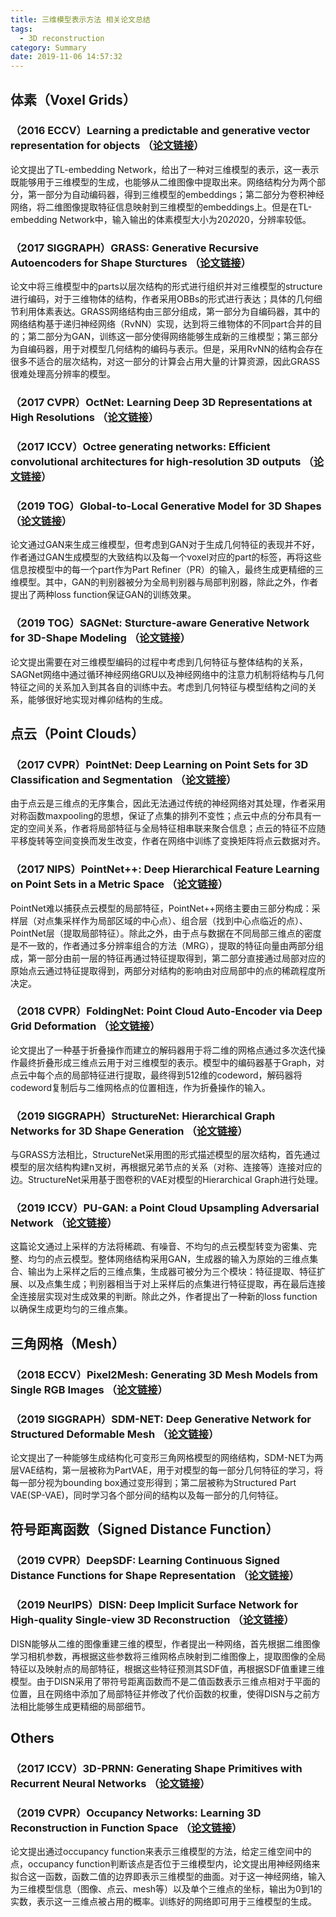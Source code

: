 ```yaml
---
title: 三维模型表示方法 相关论文总结
tags:
  - 3D reconstruction
category: Summary
date: 2019-11-06 14:57:32
---
```




## 体素（Voxel Grids）

### （2016 ECCV）Learning a predictable and generative vector representation for objects （[论文链接](https://arxiv.org/pdf/1603.08637.pdf)）

论文提出了TL-embedding Network，给出了一种对三维模型的表示，这一表示既能够用于三维模型的生成，也能够从二维图像中提取出来。网络结构分为两个部分，第一部分为自动编码器，得到三维模型的embeddings；第二部分为卷积神经网络，将二维图像提取特征信息映射到三维模型的embeddings上。但是在TL-embedding Network中，输入输出的体素模型大小为20*20*20，分辨率较低。

<!--more-->

### （2017 SIGGRAPH）GRASS: Generative Recursive Autoencoders for Shape Sturctures （[论文链接](https://arxiv.org/pdf/1705.02090.pdf)）

论文中将三维模型中的parts以层次结构的形式进行组织并对三维模型的structure进行编码，对于三维物体的结构，作者采用OBBs的形式进行表达；具体的几何细节利用体素表达。GRASS网络结构由三部分组成，第一部分为自编码器，其中的网络结构基于递归神经网络（RvNN）实现，达到将三维物体的不同part合并的目的；第二部分为GAN，训练这一部分使得网络能够生成新的三维模型；第三部分为自编码器，用于对模型几何结构的编码与表示。但是，采用RvNN的结构会存在很多不适合的层次结构，对这一部分的计算会占用大量的计算资源，因此GRASS很难处理高分辨率的模型。

### （2017 CVPR）OctNet: Learning Deep 3D Representations at High Resolutions （[论文链接](http://openaccess.thecvf.com/content_cvpr_2017/papers/Riegler_OctNet_Learning_Deep_CVPR_2017_paper.pdf)）

### （2017 ICCV）Octree generating networks: Efficient convolutional architectures for high-resolution 3D outputs （[论文链接](http://openaccess.thecvf.com/content_ICCV_2017/papers/Tatarchenko_Octree_Generating_Networks_ICCV_2017_paper.pdf)）

### （2019 TOG）Global-to-Local Generative Model for 3D Shapes （[论文链接](https://vcc.tech/file/upload_file/image/research/att201809231254/G2L.pdf)）

论文通过GAN来生成三维模型，但考虑到GAN对于生成几何特征的表现并不好，作者通过GAN生成模型的大致结构以及每一个voxel对应的part的标签，再将这些信息按模型中的每一个part作为Part Refiner（PR）的输入，最终生成更精细的三维模型。其中，GAN的判别器被分为全局判别器与局部判别器，除此之外，作者提出了两种loss function保证GAN的训练效果。

### （2019 TOG）SAGNet: Sturcture-aware Generative Network for 3D-Shape Modeling （[论文链接](https://arxiv.org/pdf/1808.03981.pdf)）

论文提出需要在对三维模型编码的过程中考虑到几何特征与整体结构的关系，SAGNet网络中通过循环神经网络GRU以及神经网络中的注意力机制将结构与几何特征之间的关系加入到其各自的训练中去。考虑到几何特征与模型结构之间的关系，能够很好地实现对榫卯结构的生成。

## 点云（Point Clouds）

### （2017 CVPR）PointNet: Deep Learning on Point Sets for 3D Classification and Segmentation （[论文链接](https://arxiv.org/pdf/1612.00593.pdf)）

由于点云是三维点的无序集合，因此无法通过传统的神经网络对其处理，作者采用对称函数maxpooling的思想，保证了点集的排列不变性；点云中点的分布具有一定的空间关系，作者将局部特征与全局特征相串联来聚合信息；点云的特征不应随平移旋转等空间变换而发生改变，作者在网络中训练了变换矩阵将点云数据对齐。

### （2017 NIPS）PointNet++: Deep Hierarchical Feature Learning on Point Sets in a Metric Space （[论文链接](https://arxiv.org/pdf/1706.02413.pdf)）

PointNet难以捕获点云模型的局部特征，PointNet++网络主要由三部分构成：采样层（对点集采样作为局部区域的中心点）、组合层（找到中心点临近的点）、PointNet层（提取局部特征）。除此之外，由于点与数据在不同局部三维点的密度是不一致的，作者通过多分辨率组合的方法（MRG），提取的特征向量由两部分组成，第一部分由前一层的特征再通过特征提取得到，第二部分直接通过局部对应的原始点云通过特征提取得到，两部分对结构的影响由对应局部中的点的稀疏程度所决定。

### （2018 CVPR）FoldingNet: Point Cloud Auto-Encoder via Deep Grid Deformation （[论文链接](https://arxiv.org/pdf/1712.07262.pdf)）

论文提出了一种基于折叠操作而建立的解码器用于将二维的网格点通过多次迭代操作最终折叠形成三维点云用于对三维模型的表示。模型中的编码器基于Graph，对点云中每个点的局部特征进行提取，最终得到512维的codeword，解码器将codeword复制后与二维网格点的位置相连，作为折叠操作的输入。

### （2019 SIGGRAPH）StructureNet: Hierarchical Graph Networks for 3D Shape Generation （[论文链接](https://arxiv.org/pdf/1908.00575.pdf)）

与GRASS方法相比，StructureNet采用图的形式描述模型的层次结构，首先通过模型的层次结构构建n叉树，再根据兄弟节点的关系（对称、连接等）连接对应的边。StructureNet采用基于图卷积的VAE对模型的Hierarchical Graph进行处理。

### （2019 ICCV）PU-GAN: a Point Cloud Upsampling Adversarial Network （[论文链接](https://arxiv.org/pdf/1907.10844.pdf)）

这篇论文通过上采样的方法将稀疏、有噪音、不均匀的点云模型转变为密集、完整、均匀的点云模型。整体网络结构采用GAN，生成器的输入为原始的三维点集合、输出为上采样之后的三维点集，生成器可被分为三个模块：特征提取、特征扩展、以及点集生成；判别器相当于对上采样后的点集进行特征提取，再在最后连接全连接层实现对生成效果的判断。除此之外，作者提出了一种新的loss function以确保生成更均匀的三维点集。

## 三角网格（Mesh）

### （2018 ECCV）Pixel2Mesh: Generating 3D Mesh Models from Single RGB Images （[论文链接](http://openaccess.thecvf.com/content_ECCV_2018/papers/Nanyang_Wang_Pixel2Mesh_Generating_3D_ECCV_2018_paper.pdf)）

### （2019 SIGGRAPH）SDM-NET: Deep Generative Network for Structured Deformable Mesh （[论文链接](https://arxiv.org/pdf/1908.04520.pdf)）

论文提出了一种能够生成结构化可变形三角网格模型的网络结构，SDM-NET为两层VAE结构，第一层被称为PartVAE，用于对模型的每一部分几何特征的学习，将每一部分视为bounding box通过变形得到；第二层被称为Structured Part VAE(SP-VAE)，同时学习各个部分间的结构以及每一部分的几何特征。

## 符号距离函数（Signed Distance Function）

### （2019 CVPR）DeepSDF: Learning Continuous Signed Distance Functions for Shape Representation （[论文链接](http://openaccess.thecvf.com/content_CVPR_2019/papers/Park_DeepSDF_Learning_Continuous_Signed_Distance_Functions_for_Shape_Representation_CVPR_2019_paper.pdf)）

### （2019 NeurIPS）DISN: Deep Implicit Surface Network for High-quality Single-view 3D Reconstruction （[论文链接](https://arxiv.org/pdf/1905.10711.pdf)）

DISN能够从二维的图像重建三维的模型，作者提出一种网络，首先根据二维图像学习相机参数，再根据这些参数将三维网格点映射到二维图像上，提取图像的全局特征以及映射点的局部特征，根据这些特征预测其SDF值，再根据SDF值重建三维模型。由于DISN采用了带符号距离函数而不是二值函数表示三维点相对于平面的位置，且在网络中添加了局部特征并修改了代价函数的权重，使得DISN与之前方法相比能够生成更精细的局部细节。

## Others

### （2017 ICCV）3D-PRNN: Generating Shape Primitives with Recurrent Neural Networks （[论文链接](https://arxiv.org/pdf/1708.01648.pdf)）

### （2019 CVPR）Occupancy Networks: Learning 3D Reconstruction in Function Space （[论文链接](http://www.cvlibs.net/publications/Mescheder2019CVPR.pdf)）

论文提出通过occupancy function来表示三维模型的方法，给定三维空间中的点，occupancy function判断该点是否位于三维模型内，论文提出用神经网络来拟合这一函数，函数二值的边界即表示三维模型的曲面。对于这一神经网络，输入为三维模型信息（图像、点云、mesh等）以及单个三维点的坐标，输出为0到1的实数，表示这一三维点被占用的概率。训练好的网络即可用于三维模型的生成。